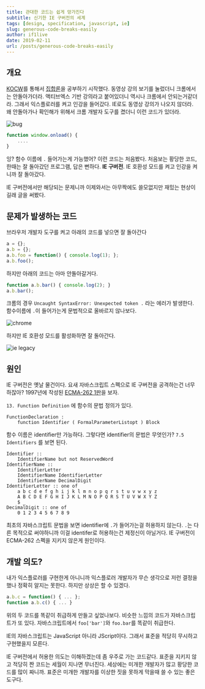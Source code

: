 ```yaml
---
title: 관대한 코드는 쉽게 망가진다
subtitle: 신기한 IE 구버전의 세계
tags: [design, specification, javascript, ie]
slug: generous-code-breaks-easily
author: if1live
date: 2019-02-11
url: /posts/generous-code-breaks-easily
---
```



## 개요

[KOCW][kocw-index]를 통해서 [집합론][kocw-set]을 공부하기 시작했다.
동영상 강의 보기를 눌렀더니 크롬에서는 안돌아가더라.
액티브엑스 기반 강의라고 붙어있더니 역시나 크롬에서 안되는거같더라.
그래서 익스플로러를 켜고 인강을 들어갔다.
IE로도 동영상 강의가 나오지 않더라.
왜 안돌아가나 확인해가 위해서 크롬 개발자 도구를 켰더니 이런 코드가 있더라.

![bug]({attach}generous-code-breaks-easily/bug.png)

```javascript
function window.onload() {
    ....
}
```

잉? 함수 이름에 `.` 들어가는게 가능했어?
이런 코드는 처음봤다.
처음보는 황당한 코드, 한때는 잘 돌아갔던 프로그램, 답은 뻔하다.
**IE 구버전**.
IE 호환성 모드를 켜고 인강을 켜니까 잘 돌아갔다.

IE 구버전에서만 해당되는 문제니까 이제와서는 아무짝에도 쓸모없지만 재밌는 현상이길래 글을 써봤다.

## 문제가 발생하는 코드

브라우저 개발자 도구를 켜고 아래의 코드를 넣으면 잘 돌아간다

```javascript
a = {};
a.b = {};
a.b.foo = function() { console.log(1); };
a.b.foo();
```

하지만 아래의 코드는 아마 안돌아갈거다.

```javascript
function a.b.bar() { console.log(2); }
a.b.bar();
```

크롬의 경우 `Uncaught SyntaxError: Unexpected token .` 라는 에러가 발생한다.
함수이름에 `.`이 들어가는게 문법적으로 올바르지 않나보다.

![chrome]({attach}generous-code-breaks-easily/capture-chrome.png)

하지만 IE 호환성 모드를 활성화하면 잘 돌아간다.

![ie legacy]({attach}generous-code-breaks-easily/capture-ie-legacy.png)

## 원인

IE 구버전은 옛날 물건이다.
요새 자바스크립트 스펙으로 IE 구버전을 공격하는건 너무하잖아?
1997년에 작성된 [ECMA-262 1판][ECMA-262]을 보자.

`13. Function Definition` 에 함수의 문법 정의가 있다.

```
FunctionDeclaration :
    function Identifier ( FormalParameterListopt ) Block
```

함수 이름은 identifier만 가능하다.
그렇다면 identifier의 문법은 무엇인가?
`7.5 Identifiers` 를 보면 된다.

```
Identifier ::
    IdentifierName but not ReservedWord
IdentifierName ::
    IdentifierLetter
    IdentifierName IdentifierLetter
    IdentifierName DecimalDigit
IdentifierLetter :: one of
    a b c d e f g h i j k l m n o p q r s t u v w x y z
    A B C D E F G H I J K L M N O P Q R S T U V W X Y Z  
    $ _
DecimalDigit :: one of
    0 1 2 3 4 5 6 7 8 9
```

최초의 자바스크립트 문법을 보면 identifier에 `.`가 들어가는걸 허용하지 않는다.
`.`는 다른 목적으로 써야하니까 이걸 identifer로 허용하는건 제정신이 아닐거다.
IE 구버전이 ECMA-262 스펙을 지키지 않은게 원인이다.

## 개발 의도?

내가 익스플로러를 구현한게 아니니까 익스플로러 개발자가 무슨 생각으로 저런 결정을 했나 정확히 알지는 못한다.
하지만 상상은 할 수 있겠다.

```javascript
a.b.c = function() { ... };
function a.b.c() { ... }
```

위의 두 코드를 똑같이 취급하게 만들고 싶었나보다.
비슷한 느낌의 코드가 자바스크립트가 또 있다.
자바스크립트에서 `foo['bar']`와 `foo.bar`를 똑같이 취급한다.

IE의 자바스크립트는 JavaScript 아니라 JScript이다.
그래서 표준을 적당히 무시하고 구현했을지 모른다.

IE 구버전에서 허용한 의도는 이해하겠는데 좀 우주로 가는 코드같다.
표준을 지키지 않고 적당히 짠 코드는 세월이 지나면 무너진다.
세상에는 미개한 개발자가 많고 황당한 코드를 많이 짜니까.
표준은 미개한 개발자를 이상한 짓을 못하게 막을때 쓸 수 있는 좋은 도구다.

[kocw-index]: http://www.kocw.net/home/index.do
[kocw-set]: http://www.kocw.net/home/search/kemView.do?kemId=332498
[ecma-262]: https://www.ecma-international.org/publications/files/ECMA-ST-ARCH/ECMA-262,%201st%20edition,%20June%201997.pdf
